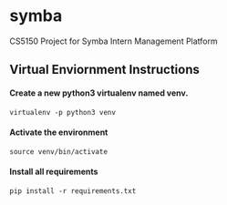 # symba
CS5150 Project for Symba Intern Management Platform

## Virtual Enviornment Instructions
#### Create a new python3 virtualenv named venv.
`virtualenv -p python3 venv`
#### Activate the environment
`source venv/bin/activate`

#### Install all requirements
`pip install -r requirements.txt`
